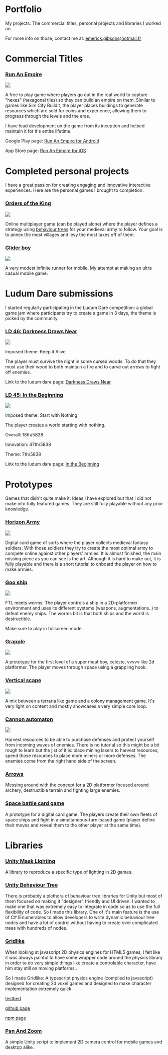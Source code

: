 # Portfolio

My projects: The commercial titles, personal projects and libraries I worked on.

For more info on those, contact me at: [emerick.gibson@hotmail.fr](mailto:emerick.gibson@hotmail.fr)

# Commercial Titles

### [Run An Empire](http://www.runanempire.com)

<img src="art/run_an_empire_banner.jpg"/>

A free to play game where players go out in the real world to capture "hexes" (hexagonal tiles) so they can build an empire on them. Similar to games like Sim City BuildIt, the player places buildings to generate resources which are sold for coins and experience, allowing them to progress through the levels and the eras.

I have lead development on the game from its inception and helped maintain it for it's entire lifetime.

Google Play page: [Run An Empire for Android](https://play.google.com/store/apps/details?id=com.lgl.runanempire)

App Store page: [Run An Empire for iOS](https://apps.apple.com/gb/app/run-an-empire/id1073986257)

# Completed personal projects

I have a great passion for creating engaging and innovative interactive experiences. Here are the personal games I brought to completion.

### [Orders of the King](https://gibss.github.io/test/orders-of-the-king/v0.1)

<img src="art/order_of_the_king_banner.jpg"/>

Online multiplayer game (can be played alone) where the player defines a strategy using [behaviour trees](https://www.gamasutra.com/blogs/ChrisSimpson/20140717/221339/Behavior_trees_for_AI_How_they_work.php) for your medieval army to follow.
Your goal is to annex the most villages and levy the most taxes off of them.

### [Glider boy](https://play.google.com/store/apps/details?id=com.company.shieldboy)

<img src="art/glider_boy_banner.jpg"/>

A very modest infinite runner for mobile. My attempt at making an ultra casual mobile game.

# Ludum Dare submissions

I started regularly participating in the Ludum Dare competition: a global game jam where participants try to create a game in 3 days, the theme is picked by the community.

### [LD 46: Darkness Draws Near](https://ldjam.com/events/ludum-dare/46/darkness-draws-near)

<img src="art/darkness_draws_near_banner.jpg"/>

Imposed theme: Keep it Alive

The player must survive the night in some cursed woods. To do that they must use their wood to both maintain a fire and to carve out arrows to fight off enemies.

Link to the ludum dare page: [Darkness Draws Near](https://ldjam.com/events/ludum-dare/46/darkness-draws-near)

### [LD 45: In the Beginning](https://ldjam.com/events/ludum-dare/45/in-the-beginning-3)

<img src="art/in_the_beginning_banner.jpg"/>

Imposed theme: Start with Nothing

The player creates a world starting with nothing.

Overall: 18th/5838

Innovation: 47th/5838 

Theme: 7th/5838

Link to the ludum dare page: [In the Beginning](https://ldjam.com/events/ludum-dare/45/in-the-beginning-3)

# Prototypes

Games that didn't quite make it: Ideas I have explored but that I did not make into fully featured games. They are still fully playable without any prior knowledge.

### [Horizon Army](https://gibss.github.io/test/landmark-project/v0.5/index.html)

<img src="art/horizon_army_banner.jpg"/>

Digital card game of sorts where the player collects medieval fantasy soldiers. With those soldiers they try to create the most optimal army to compete online against other players' armies. It is almost finished, the main missing piece as you can see is the art. Although it is hard to make out, it is fully playable and there is a short tutorial to onboard the player on how to make armies.

### [Goo ship](https://gibss.github.io/test/goo-ship/Prototype)

<img src="art/goo_ship_banner.jpg"/>

FTL meets worms: The player controls a ship in a 2D-platformer environment and uses its different systems (weapons, augmentations..) to defeat enemy ships. The worms bit is that both ships and the world is destructible.

Make sure to play in fullscreen mode.

### [Grapple](https://gibss.github.io/test/grapple-world/index.html)

<img src="art/grapple_banner.jpg"/>

A prototype for the first level of a super meat boy, celeste, vvvvv like 2d platformer. The player moves through space using a grappling hook.

### [Vertical scape](https://gibss.github.io/test/vertical-scape/v0.4)

<img src="art/vertical_scape_banner.jpg"/>

A mix between a terraria like game and a colony management game. It's very light on content and mostly showcases a very simple core loop.

### [Cannon automaton](https://gibss.github.io/test/cannon-automaton-2)

<img src="test/cannon-automaton-2/Images/cannon-automaton-III.PNG"/>

Harvest resources to be able to purchase defenses and protect yourself from incoming waves of enemies. There is no tutorial so this might be a bit rough to learn but the jist of it is: place mining lasers to harvest resources, spend those resources to place more miners or more defenses. The enemies come from the right hand side of the screen.

### [Arrows](https://gibss.github.io/test/arrows/index.html)

Messing around with the concept for a 2D platformer focused around archery, destructible terrain and fighting large enemies.

### [Space battle card game](http://space-battle-v2.herokuapp.com/#/board)

A prototype for a digital card game. The players create their own fleets of space ships and fight in a simultaneous-turn-based game (player define their moves and reveal them to the other player at the same time).

# Libraries

### [Unity Mask Lighting](https://github.com/GibsS/unity-mask-lighting)

A library to reproduce a specific type of lighting in 2D games.

### [Unity Behaviour Tree](https://github.com/GibsS/unity-behaviour-tree)

There is probably a plethora of behaviour tree libraries for Unity but most of them focused on making it "designer" friendly and UI driven. I wanted to make one that was extremely easy to integrate in code so as to use the full flexibility of code. So I made this library. One of it's main feature is the use of C# IEnumerables to allow developers to write dynamic behaviour tree nodes and have a lot of control without having to create over complicated trees with hundreds of nodes.

### [Gridlike](https://www.npmjs.com/package/grid-like)

When looking at javascript 2D physics engines for HTML5 games, I felt like it was always painful to have some wrapper code around the physics library in order to do very simple things like create a controlable character, have him stay still on moving platforms..

So I made Gridlike: A typescript physics engine (compiled to javascript) designed for creating 2d voxel games and designed to make character implementation extremely quick.

[testbed](https://gibss.github.io/test/gridlike)

[github page](https://github.com/GibsS/gridlike)

[npm page](https://www.npmjs.com/package/grid-like)

### [Pan And Zoom](https://github.com/GibsS/unity-pan-and-zoom)

A simple Unity script to implement 2D camera control for mobile games and desktop alike. 
